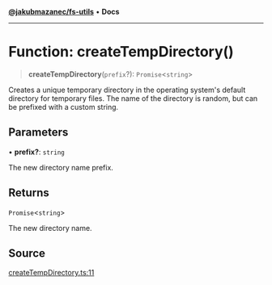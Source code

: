 [**@jakubmazanec/fs-utils**](../README.md) • **Docs**

---

# Function: createTempDirectory()

> **createTempDirectory**(`prefix`?): `Promise`\<`string`\>

Creates a unique temporary directory in the operating system's default directory for temporary
files. The name of the directory is random, but can be prefixed with a custom string.

## Parameters

• **prefix?**: `string`

The new directory name prefix.

## Returns

`Promise`\<`string`\>

The new directory name.

## Source

[createTempDirectory.ts:11](https://github.com/jakubmazanec/js-tools/blob/7be96c9bc335915647cfe729050b17fe2580309a/packages/fs-utils/source/createTempDirectory.ts#L11)
